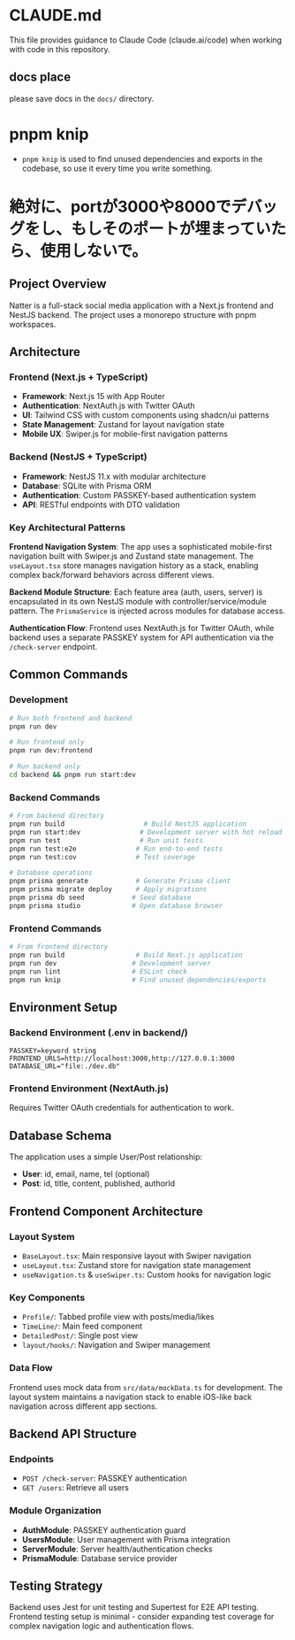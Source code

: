 # CLAUDE.md

This file provides guidance to Claude Code (claude.ai/code) when working with code in this repository.

## docs place
please save docs in the `docs/` directory.

# pnpm knip
- `pnpm knip` is used to find unused dependencies and exports in the codebase, so use it every time you write something.

# 絶対に、portが3000や8000でデバッグをし、もしそのポートが埋まっていたら、使用しないで。

## Project Overview

Natter is a full-stack social media application with a Next.js frontend and NestJS backend. The project uses a monorepo structure with pnpm workspaces.

## Architecture

### Frontend (Next.js + TypeScript)
- **Framework**: Next.js 15 with App Router
- **Authentication**: NextAuth.js with Twitter OAuth
- **UI**: Tailwind CSS with custom components using shadcn/ui patterns
- **State Management**: Zustand for layout navigation state
- **Mobile UX**: Swiper.js for mobile-first navigation patterns

### Backend (NestJS + TypeScript)
- **Framework**: NestJS 11.x with modular architecture
- **Database**: SQLite with Prisma ORM
- **Authentication**: Custom PASSKEY-based authentication system
- **API**: RESTful endpoints with DTO validation

### Key Architectural Patterns

**Frontend Navigation System**: The app uses a sophisticated mobile-first navigation built with Swiper.js and Zustand state management. The `useLayout.tsx` store manages navigation history as a stack, enabling complex back/forward behaviors across different views.

**Backend Module Structure**: Each feature area (auth, users, server) is encapsulated in its own NestJS module with controller/service/module pattern. The `PrismaService` is injected across modules for database access.

**Authentication Flow**: Frontend uses NextAuth.js for Twitter OAuth, while backend uses a separate PASSKEY system for API authentication via the `/check-server` endpoint.

## Common Commands

### Development
```bash
# Run both frontend and backend
pnpm run dev

# Run frontend only
pnpm run dev:frontend

# Run backend only  
cd backend && pnpm run start:dev
```

### Backend Commands
```bash
# From backend directory
pnpm run build                    # Build NestJS application
pnpm run start:dev               # Development server with hot reload
pnpm run test                    # Run unit tests
pnpm run test:e2e               # Run end-to-end tests
pnpm run test:cov               # Test coverage

# Database operations
pnpm prisma generate            # Generate Prisma client
pnpm prisma migrate deploy      # Apply migrations
pnpm prisma db seed            # Seed database
pnpm prisma studio             # Open database browser
```

### Frontend Commands  
```bash
# From frontend directory
pnpm run build                  # Build Next.js application
pnpm run dev                   # Development server
pnpm run lint                  # ESLint check
pnpm run knip                  # Find unused dependencies/exports
```

## Environment Setup

### Backend Environment (.env in backend/)
```env
PASSKEY=keyword string
FRONTEND_URLS=http://localhost:3000,http://127.0.0.1:3000
DATABASE_URL="file:./dev.db"
```

### Frontend Environment (NextAuth.js)
Requires Twitter OAuth credentials for authentication to work.

## Database Schema

The application uses a simple User/Post relationship:
- **User**: id, email, name, tel (optional)  
- **Post**: id, title, content, published, authorId

## Frontend Component Architecture

### Layout System
- `BaseLayout.tsx`: Main responsive layout with Swiper navigation
- `useLayout.tsx`: Zustand store for navigation state management
- `useNavigation.ts` & `useSwiper.ts`: Custom hooks for navigation logic

### Key Components
- `Profile/`: Tabbed profile view with posts/media/likes
- `TimeLine/`: Main feed component
- `DetailedPost/`: Single post view
- `layout/hooks/`: Navigation and Swiper management

### Data Flow
Frontend uses mock data from `src/data/mockData.ts` for development. The layout system maintains a navigation stack to enable iOS-like back navigation across different app sections.

## Backend API Structure

### Endpoints
- `POST /check-server`: PASSKEY authentication
- `GET /users`: Retrieve all users

### Module Organization
- **AuthModule**: PASSKEY authentication guard
- **UsersModule**: User management with Prisma integration  
- **ServerModule**: Server health/authentication checks
- **PrismaModule**: Database service provider

## Testing Strategy

Backend uses Jest for unit testing and Supertest for E2E API testing. Frontend testing setup is minimal - consider expanding test coverage for complex navigation logic and authentication flows.